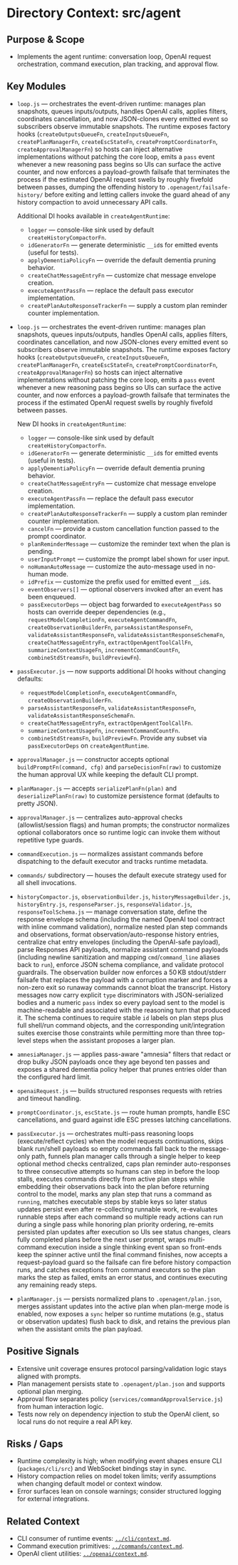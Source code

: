 # Directory Context: src/agent

## Purpose & Scope

- Implements the agent runtime: conversation loop, OpenAI request orchestration, command execution, plan tracking, and approval flow.

## Key Modules

- `loop.js` — orchestrates the event-driven runtime: manages plan snapshots, queues inputs/outputs, handles OpenAI calls, applies filters, coordinates cancellation, and now JSON-clones every emitted event so subscribers observe immutable snapshots. The runtime exposes factory hooks (`createOutputsQueueFn`, `createInputsQueueFn`, `createPlanManagerFn`, `createEscStateFn`, `createPromptCoordinatorFn`, `createApprovalManagerFn`) so hosts can inject alternative implementations without patching the core loop, emits a `pass` event whenever a new reasoning pass begins so UIs can surface the active counter, and now enforces a payload-growth failsafe that terminates the process if the estimated OpenAI request swells by roughly fivefold between passes, dumping the offending history to `.openagent/failsafe-history/` before exiting and letting callers invoke the guard ahead of any history compaction to avoid unnecessary API calls.

  Additional DI hooks available in `createAgentRuntime`:
  - `logger` — console-like sink used by default `createHistoryCompactorFn`.
  - `idGeneratorFn` — generate deterministic `__id`s for emitted events (useful for tests).
  - `applyDementiaPolicyFn` — override the default dementia pruning behavior.
  - `createChatMessageEntryFn` — customize chat message envelope creation.
  - `executeAgentPassFn` — replace the default pass executor implementation.
  - `createPlanAutoResponseTrackerFn` — supply a custom plan reminder counter implementation.

- `loop.js` — orchestrates the event-driven runtime: manages plan snapshots, queues inputs/outputs, handles OpenAI calls, applies filters, coordinates cancellation, and now JSON-clones every emitted event so subscribers observe immutable snapshots. The runtime exposes factory hooks (`createOutputsQueueFn`, `createInputsQueueFn`, `createPlanManagerFn`, `createEscStateFn`, `createPromptCoordinatorFn`, `createApprovalManagerFn`) so hosts can inject alternative implementations without patching the core loop, emits a `pass` event whenever a new reasoning pass begins so UIs can surface the active counter, and now enforces a payload-growth failsafe that terminates the process if the estimated OpenAI request swells by roughly fivefold between passes.

  New DI hooks in `createAgentRuntime`:
  - `logger` — console-like sink used by default `createHistoryCompactorFn`.
  - `idGeneratorFn` — generate deterministic `__id`s for emitted events (useful in tests).
  - `applyDementiaPolicyFn` — override default dementia pruning behavior.
  - `createChatMessageEntryFn` — customize chat message envelope creation.
  - `executeAgentPassFn` — replace the default pass executor implementation.
  - `createPlanAutoResponseTrackerFn` — supply a custom plan reminder counter implementation.
  - `cancelFn` — provide a custom cancellation function passed to the prompt coordinator.
  - `planReminderMessage` — customize the reminder text when the plan is pending.
  - `userInputPrompt` — customize the prompt label shown for user input.
  - `noHumanAutoMessage` — customize the auto-message used in no-human mode.
  - `idPrefix` — customize the prefix used for emitted event `__id`s.
  - `eventObservers[]` — optional observers invoked after an event has been enqueued.
  - `passExecutorDeps` — object bag forwarded to `executeAgentPass` so hosts can override deeper dependencies (e.g., `requestModelCompletionFn`, `executeAgentCommandFn`, `createObservationBuilderFn`, `parseAssistantResponseFn`, `validateAssistantResponseFn`, `validateAssistantResponseSchemaFn`, `createChatMessageEntryFn`, `extractOpenAgentToolCallFn`, `summarizeContextUsageFn`, `incrementCommandCountFn`, `combineStdStreamsFn`, `buildPreviewFn`).

- `passExecutor.js` — now supports additional DI hooks without changing defaults:
  - `requestModelCompletionFn`, `executeAgentCommandFn`, `createObservationBuilderFn`.
  - `parseAssistantResponseFn`, `validateAssistantResponseFn`, `validateAssistantResponseSchemaFn`.
  - `createChatMessageEntryFn`, `extractOpenAgentToolCallFn`.
  - `summarizeContextUsageFn`, `incrementCommandCountFn`.
  - `combineStdStreamsFn`, `buildPreviewFn`.
    Provide any subset via `passExecutorDeps` on `createAgentRuntime`.

- `approvalManager.js` — constructor accepts optional `buildPromptFn(command, cfg)` and `parseDecisionFn(raw)` to customize the human approval UX while keeping the default CLI prompt.

- `planManager.js` — accepts `serializePlanFn(plan)` and `deserializePlanFn(raw)` to customize persistence format (defaults to pretty JSON).
- `approvalManager.js` — centralizes auto-approval checks (allowlist/session flags) and human prompts; the constructor normalizes optional collaborators once so runtime logic can invoke them without repetitive type guards.
- `commandExecution.js` — normalizes assistant commands before dispatching to the default executor and tracks runtime metadata.
- `commands/` subdirectory — houses the default execute strategy used for all shell invocations.
- `historyCompactor.js`, `observationBuilder.js`, `historyMessageBuilder.js`, `historyEntry.js`, `responseParser.js`, `responseValidator.js`, `responseToolSchema.js` — manage conversation state, define the response envelope schema (including the named OpenAI tool contract with inline command validation), normalize nested plan step commands and observations, format observation/auto-response history entries, centralize chat entry envelopes (including the OpenAI-safe payload), parse Responses API payloads, normalize assistant command payloads (including newline sanitization and mapping `cmd`/`command_line` aliases back to `run`), enforce JSON schema compliance, and validate protocol guardrails. The observation builder now enforces a 50 KB stdout/stderr failsafe that replaces the payload with a corruption marker and forces a non-zero exit so runaway commands cannot bloat the transcript. History messages now carry explicit `type` discriminators with JSON-serialized bodies and a numeric `pass` index so every payload sent to the model is machine-readable and associated with the reasoning turn that produced it. The schema continues to require stable `id` labels on plan steps plus full shell/run command objects, and the corresponding unit/integration suites exercise those constraints while permitting more than three top-level steps when the assistant proposes a larger plan.
- `amnesiaManager.js` — applies pass-aware "amnesia" filters that redact or drop bulky JSON payloads once they age beyond ten passes and exposes a shared dementia policy helper that prunes entries older than the configured hard limit.
- `openaiRequest.js` — builds structured responses requests with retries and timeout handling.
- `promptCoordinator.js`, `escState.js` — route human prompts, handle ESC cancellations, and guard against idle ESC presses latching cancellations.
- `passExecutor.js` — orchestrates multi-pass reasoning loops (execute/reflect cycles) when the model requests continuations, skips blank run/shell payloads so empty commands fall back to the message-only path, funnels plan manager calls through a single helper to keep optional method checks centralized, caps plan reminder auto-responses to three consecutive attempts so humans can step in before the loop stalls, executes commands directly from active plan steps while embedding their observations back into the plan before returning control to the model, marks any plan step that runs a command as `running`, matches executable steps by stable keys so later status updates persist even after re-collecting runnable work, re-evaluates runnable steps after each command so multiple ready actions can run during a single pass while honoring plan priority ordering, re-emits persisted plan updates after execution so UIs see status changes, clears fully completed plans before the next user prompt, wraps multi-command execution inside a single thinking event span so front-ends keep the spinner active until the final command finishes, now accepts a request-payload guard so the failsafe can fire before history compaction runs, and catches exceptions from command executors so the plan marks the step as failed, emits an error status, and continues executing any remaining ready steps.
- `planManager.js` — persists normalized plans to `.openagent/plan.json`, merges assistant updates into the active plan when plan-merge mode is enabled, now exposes a `sync` helper so runtime mutations (e.g., status or observation updates) flush back to disk, and retains the previous plan when the assistant omits the plan payload.

## Positive Signals

- Extensive unit coverage ensures protocol parsing/validation logic stays aligned with prompts.
- Plan management persists state to `.openagent/plan.json` and supports optional plan merging.
- Approval flow separates policy (`services/commandApprovalService.js`) from human interaction logic.
- Tests now rely on dependency injection to stub the OpenAI client, so local runs do not require a real API key.

## Risks / Gaps

- Runtime complexity is high; when modifying event shapes ensure CLI (`packages/cli/src`) and WebSocket bindings stay in sync.
- History compaction relies on model token limits; verify assumptions when changing default model or context window.
- Error surfaces lean on console warnings; consider structured logging for external integrations.

## Related Context

- CLI consumer of runtime events: [`../cli/context.md`](../cli/context.md).
- Command execution primitives: [`../commands/context.md`](../commands/context.md).
- OpenAI client utilities: [`../openai/context.md`](../openai/context.md).
